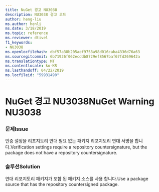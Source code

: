 ```yaml
---
title: NuGet 경고 NU3038
description: NU3038 경고 코드
author: heng-liu
ms.author: henli
ms.date: 3/18/2019
ms.topic: reference
ms.reviewer: dtivel
f1_keywords:
- NU3038
ms.openlocfilehash: dbf57a38b205aef9758a98d016caba4336d76a63
ms.sourcegitcommit: 6b71926f062ecddb8729ef8567baf67fd269642a
ms.translationtype: MT
ms.contentlocale: ko-KR
ms.lasthandoff: 04/22/2019
ms.locfileid: "59931490"
---
```

# <a name="nuget-warning-nu3038"></a><span data-ttu-id="063f9-103">NuGet 경고 NU3038</span><span class="sxs-lookup"><span data-stu-id="063f9-103">NuGet Warning NU3038</span></span>

### <a name="issue"></a><span data-ttu-id="063f9-104">문제</span><span class="sxs-lookup"><span data-stu-id="063f9-104">Issue</span></span>

<span data-ttu-id="063f9-105">인증 설정을 리포지토리 연대 필요 없는 패키지 리포지토리 연대 서명을 합니다.</span><span class="sxs-lookup"><span data-stu-id="063f9-105">Verification settings require a repository countersignature, but the package does not have a repository countersignature.</span></span>


### <a name="solution"></a><span data-ttu-id="063f9-106">솔루션</span><span class="sxs-lookup"><span data-stu-id="063f9-106">Solution</span></span>

<span data-ttu-id="063f9-107">연대 리포지토리 패키지가 포함 된 패키지 소스를 사용 합니다.</span><span class="sxs-lookup"><span data-stu-id="063f9-107">Use a package source that has the repository countersigned package.</span></span>  